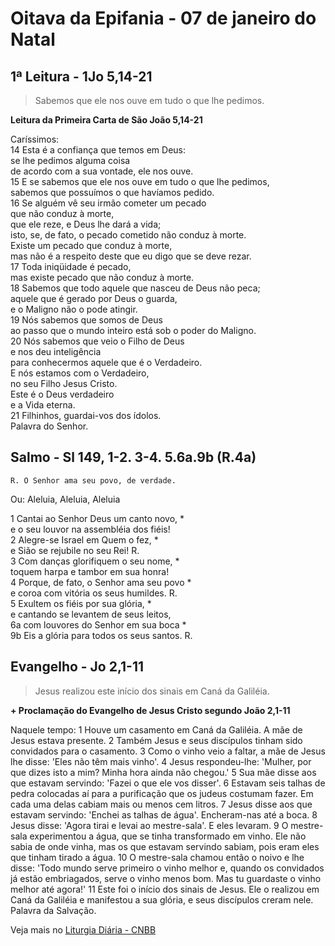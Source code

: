 # Oitava da Epifania - 07 de janeiro do Natal

## 1ª Leitura - 1Jo 5,14-21

> Sabemos que ele nos ouve em tudo o que lhe pedimos.

**Leitura da Primeira Carta de São João 5,14-21**

Caríssimos:    
14 Esta é a confiança que temos em Deus:    
 se lhe pedimos alguma coisa   
 de acordo com a sua vontade, ele nos ouve.     
15 E se sabemos que ele nos ouve em tudo o que lhe pedimos,    
 sabemos que possuímos o que havíamos pedido.    
16 Se alguém vê seu irmão cometer um pecado   
 que não conduz à morte,    
 que ele reze, e Deus lhe dará a vida;   
 isto, se, de fato, o pecado cometido não conduz à morte.   
 Existe um pecado que conduz à morte,    
 mas não é a respeito deste que eu digo que se deve rezar.     
17 Toda iniqüidade é pecado,    
 mas existe pecado que não conduz à morte.    
18 Sabemos que todo aquele que nasceu de Deus não peca;    
 aquele que é gerado por Deus o guarda,   
 e o Maligno não o pode atingir.     
19 Nós sabemos que somos de Deus    
 ao passo que o mundo inteiro está sob o poder do Maligno.     
20 Nós sabemos que veio o Filho de Deus    
 e nos deu inteligência    
 para conhecermos aquele que é o Verdadeiro.    
 E nós estamos com o Verdadeiro,    
 no seu Filho Jesus Cristo.    
 Este é o Deus verdadeiro    
 e a Vida eterna.     
21 Filhinhos, guardai-vos dos ídolos.   
 Palavra do Senhor.

## Salmo - Sl 149, 1-2. 3-4. 5.6a.9b (R.4a)

`R. O Senhor ama seu povo, de verdade.`

Ou: Aleluia, Aleluia, Aleluia   

1 Cantai ao Senhor Deus um canto novo, *   
 e o seu louvor na assembléia dos fiéis!    
2 Alegre-se Israel em Quem o fez, *   
 e Sião se rejubile no seu Rei! R.    
3 Com danças glorifiquem o seu nome, *   
 toquem harpa e tambor em sua honra!    
4 Porque, de fato, o Senhor ama seu povo *   
 e coroa com vitória os seus humildes. R.    
5 Exultem os fiéis por sua glória, *   
 e cantando se levantem de seus leitos,    
6a com louvores do Senhor em sua boca *    
9b Eis a glória para todos os seus santos. R.

## Evangelho - Jo 2,1-11

> Jesus realizou este início dos sinais em Caná da Galiléia.

**+ Proclamação do Evangelho de Jesus Cristo segundo João 2,1-11**

Naquele tempo:  1 Houve um casamento em Caná da Galiléia.   A mãe de Jesus estava presente.  2 Também Jesus e seus discípulos   tinham sido convidados para o casamento.  3 Como o vinho veio a faltar,   a mãe de Jesus lhe disse:   'Eles não têm mais vinho'.  4 Jesus respondeu-lhe:   'Mulher, por que dizes isto a mim?   Minha hora ainda não chegou.'  5 Sua mãe disse aos que estavam servindo:   'Fazei o que ele vos disser'.  6 Estavam seis talhas de pedra colocadas aí   para a purificação que os judeus costumam fazer.   Em cada uma delas cabiam mais ou menos cem litros.  7 Jesus disse aos que estavam servindo:   'Enchei as talhas de água'.   Encheram-nas até a boca.  8 Jesus disse:   'Agora tirai e levai ao mestre-sala'.   E eles levaram.  9 O mestre-sala experimentou a água,   que se tinha transformado em vinho.   Ele não sabia de onde vinha,   mas os que estavam servindo sabiam,   pois eram eles que tinham tirado a água.  10 O mestre-sala chamou então o noivo e lhe disse:   'Todo mundo serve primeiro o vinho melhor   e, quando os convidados já estão embriagados,   serve o vinho menos bom.   Mas tu guardaste o vinho melhor até agora!'  11 Este foi o início dos sinais de Jesus.   Ele o realizou em Caná da Galiléia   e manifestou a sua glória,   e seus discípulos creram nele.   Palavra da Salvação.

Veja mais no [Liturgia Diária - CNBB](http://liturgiadiaria.cnbb.org.br/app/user/user/UserView.php?ano=2017&mes=1&dia=7)